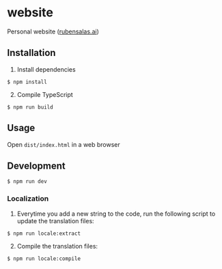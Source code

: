 # website
Personal website ([rubensalas.ai](https://rubensalas.ai/))

## Installation
1. Install dependencies
```
$ npm install
```

2. Compile TypeScript
```
$ npm run build
```

## Usage
Open `dist/index.html` in a web browser

## Development
```
$ npm run dev
```

### Localization
1. Everytime you add a new string to the code, run the following script to update the translation files:
```console
$ npm run locale:extract
```
2. Compile the translation files:
```console
$ npm run locale:compile
```
